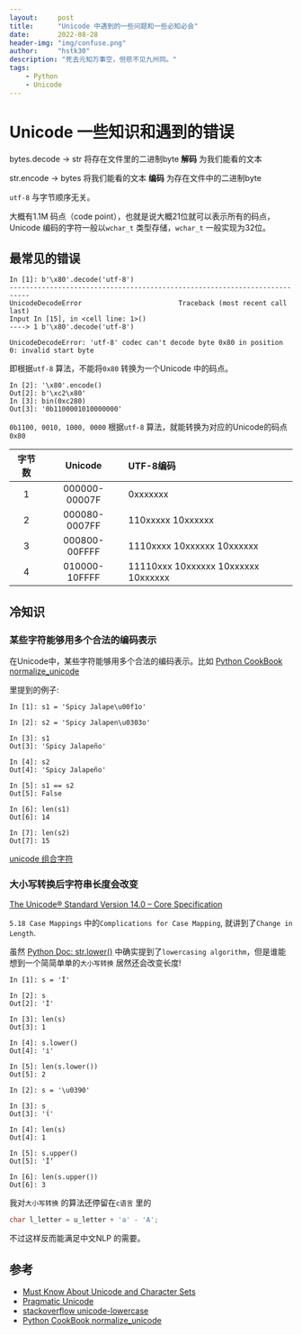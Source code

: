 ```yaml
---
layout:     post
title:      "Unicode 中遇到的一些问题和一些必知必会"
date:       2022-08-28
header-img: "img/confuse.png"
author:     "hstk30"
description: "死去元知万事空，但悲不见九州同。"
tags:
    - Python
    - Unicode
---
```



# Unicode 一些知识和遇到的错误

bytes.decode -> str 将存在文件里的二进制byte **解码** 为我们能看的文本

str.encode -> bytes 将我们能看的文本 **编码** 为存在文件中的二进制byte

`utf-8` 与字节顺序无关。

大概有1.1M 码点（code point），也就是说大概21位就可以表示所有的码点，
Unicode 编码的字符一般以`wchar_t` 类型存储，`wchar_t` 一般实现为32位。


## 最常见的错误

```
In [1]: b'\x80'.decode('utf-8')
---------------------------------------------------------------------------
UnicodeDecodeError                        Traceback (most recent call last)
Input In [15], in <cell line: 1>()
----> 1 b'\x80'.decode('utf-8')

UnicodeDecodeError: 'utf-8' codec can't decode byte 0x80 in position 0: invalid start byte
```

即根据`utf-8` 算法，不能将`0x80` 转换为一个Unicode 中的码点。

```
In [2]: '\x80'.encode()
Out[2]: b'\xc2\x80'
In [3]: bin(0xc280)
Out[3]: '0b1100001010000000'
```

`0b1100, 0010, 1000, 0000` 根据`utf-8` 算法，就能转换为对应的Unicode的码点`0x80`

| 字节数 |  Unicode  | UTF-8编码 |
|:-------------:|:---------------:|:-------------|
| 1 | 000000-00007F | 0xxxxxxx |
| 2 | 000080-0007FF | 110xxxxx 10xxxxxx |
| 3 | 000800-00FFFF | 1110xxxx 10xxxxxx 10xxxxxx  |
| 4 | 010000-10FFFF  | 11110xxx 10xxxxxx 10xxxxxx 10xxxxxx |


## 冷知识

###  某些字符能够用多个合法的编码表示

在Unicode中，某些字符能够用多个合法的编码表示。比如
[Python CookBook normalize_unicode](https://python3-cookbook.readthedocs.io/zh_CN/latest/c02/p09_normalize_unicode_text_to_regexp.html)

里提到的例子:

```
In [1]: s1 = 'Spicy Jalape\u00f1o'

In [2]: s2 = 'Spicy Jalapen\u0303o'

In [3]: s1
Out[3]: 'Spicy Jalapeño'

In [4]: s2
Out[4]: 'Spicy Jalapeño'

In [5]: s1 == s2
Out[5]: False

In [6]: len(s1)
Out[6]: 14

In [7]: len(s2)
Out[7]: 15
```

[unicode 组合字符](https://zh.wikipedia.org/zh-cn/%E7%B5%84%E5%90%88%E5%AD%97%E7%AC%A6)


### 大小写转换后字符串长度会改变

[The Unicode® Standard Version 14.0 – Core Specification](https://www.unicode.org/versions/Unicode14.0.0/ch05.pdf)

`5.18 Case Mappings` 中的`Complications for Case Mapping`, 就讲到了`Change in Length`.

虽然
[Python Doc: str.lower()](https://docs.python.org/3.6/library/stdtypes.html#str.lower) 
中确实提到了`lowercasing algorithm`，但是谁能想到一个简简单单的`大小写转换` 居然还会改变长度!


```
In [1]: s = 'İ'

In [2]: s
Out[2]: 'İ'

In [3]: len(s)
Out[3]: 1

In [4]: s.lower()
Out[4]: 'i̇'

In [5]: len(s.lower())
Out[5]: 2
```

```
In [2]: s = '\u0390'

In [3]: s
Out[3]: 'ΐ'

In [4]: len(s)
Out[4]: 1

In [5]: s.upper()
Out[5]: 'Ϊ́'

In [6]: len(s.upper())
Out[6]: 3
```

我对`大小写转换` 的算法还停留在`c语言` 里的 


```c
char l_letter = u_letter + 'a' - 'A';
```

不过这样反而能满足中文NLP 的需要。


## 参考

- [Must Know About Unicode and Character Sets](https://www.joelonsoftware.com/2003/10/08/the-absolute-minimum-every-software-developer-absolutely-positively-must-know-about-unicode-and-character-sets-no-excuses/)
- [Pragmatic Unicode](https://nedbatchelder.com/text/unipain.html)
- [stackoverflow unicode-lowercase](https://stackoverflow.com/questions/3522387/what-is-the-standard-algorithm-for-converting-unicode-characters-into-lowercase)
- [Python CookBook normalize_unicode](https://python3-cookbook.readthedocs.io/zh_CN/latest/c02/p09_normalize_unicode_text_to_regexp.html)

